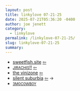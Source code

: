 ```yaml
---
layout: post
title: 𝚕𝚒𝚗𝚔𝚢𝚕𝚘𝚟𝚎 𝟶𝟽-𝟸𝟷-𝟸𝟻
date: 2025-07-21T05:36:20 -0400
author: joe jenett
category:
  - linkylove
permalink: /linkylove-07-21-25/
slug: linkylove-07-21-25
summary:
---
```

<ul class="linkylove">
	<li><a title="Ayu's Webhouse" href="https://sweetfish.site/">sweetfish.site</a>  <a title="source" href="https://snails.town/"><span class="via">&#8678;</span></a></li>
	<li><a title="Jirachis" href="https://jirachis.neocities.org/"><small>JIRACHIS</small>!!</a>  <a title="source" href="https://ppaaiinnttkkiilleerr.neocities.org/"><span class="via">&#8678;</span></a></li>
	<li><a title="vinizinho" href="https://vinizinho.net/">the vinizone</a>  <a title="source" href="https://nanacore.neocities.org/"><span class="via">&#8678;</span></a></li>
	<li><a title="Chris" href="https://silentsuburbia.neocities.org/">silent suburbia</a>  <a title="source" href="https://shy.house/"><span class="via">&#8678;</span></a>  <span title="led to link shown below">&#8594;</span></li>
	<li><a title="Michael" href="https://emocowboy.neocities.org/"><small>3M0C0WB0Y</small></a></li>
</ul>

<a href="https://brid.gy/publish/mastodon"></a>